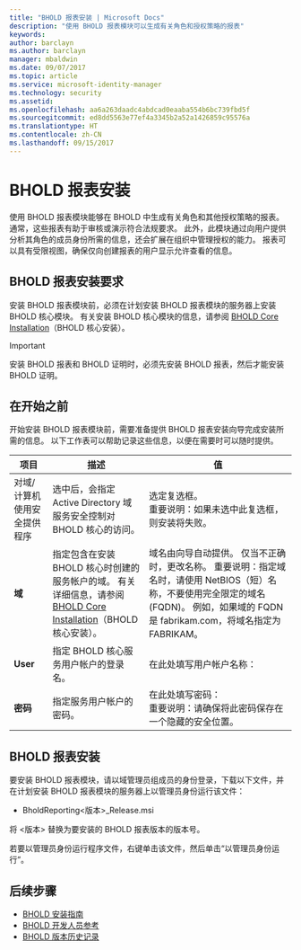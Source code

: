 ```yaml
---
title: "BHOLD 报表安装 | Microsoft Docs"
description: "使用 BHOLD 报表模块可以生成有关角色和授权策略的报表"
keywords: 
author: barclayn
ms.author: barclayn
manager: mbaldwin
ms.date: 09/07/2017
ms.topic: article
ms.service: microsoft-identity-manager
ms.technology: security
ms.assetid: 
ms.openlocfilehash: aa6a263daadc4abdcad0eaaba554b6bc739fbd5f
ms.sourcegitcommit: ed8dd5563e77ef4a3345b2a52a1426859c95576a
ms.translationtype: HT
ms.contentlocale: zh-CN
ms.lasthandoff: 09/15/2017
---
```

# <a name="bhold-reporting-installation"></a>BHOLD 报表安装

使用 BHOLD 报表模块能够在 BHOLD 中生成有关角色和其他授权策略的报表。 通常，这些报表有助于审核或演示符合法规要求。 此外，此模块通过向用户提供分析其角色的成员身份所需的信息，还会扩展在组织中管理授权的能力。 报表可以具有受限视图，确保仅向创建报表的用户显示允许查看的信息。

## <a name="bhold-reporting-installation-requirements"></a>BHOLD 报表安装要求

安装 BHOLD 报表模块前，必须在计划安装 BHOLD 报表模块的服务器上安装 BHOLD 核心模块。 有关安装 BHOLD 核心模块的信息，请参阅 [BHOLD Core Installation](https://technet.microsoft.com/en-us/library/jj134095(v=ws.10).aspx)（BHOLD 核心安装）。

>[!IMPORTANT]
安装 BHOLD 报表和 BHOLD 证明时，必须先安装 BHOLD 报表，然后才能安装 BHOLD 证明。

## <a name="before-you-begin"></a>在开始之前

开始安装 BHOLD 报表模块前，需要准备提供 BHOLD 报表安装向导完成安装所需的信息。 以下工作表可以帮助记录这些信息，以便在需要时可以随时提供。

| **项目**                                    | **描述**                                                                                                                                                                                                           | **值**                                                                                                                                                                                                                                                                                                            |
|---------------------------------------------|---------------------------------------------------------------------------------------------------------------------------------------------------------------------------------------------------------------------------|----------------------------------------------------------------------------------------------------------------------------------------------------------------------------------------------------------------------------------------------------------------------------------------------------------------------|
| 对域/计算机使用安全提供程序 | 选中后，会指定 Active Directory 域服务安全控制对 BHOLD 核心的访问。                                                                                                                | 选定复选框。 </br>重要说明：如果未选中此复选框，则安装将失败。                                                                                                                                                                                                                   |
| **域**                                  | 指定包含在安装 BHOLD 核心时创建的服务帐户的域。 有关详细信息，请参阅 [BHOLD Core Installation](https://technet.microsoft.com/en-us/library/jj134095(v=ws.10).aspx)（BHOLD 核心安装）。 | 域名由向导自动提供。 仅当不正确时，更改名称。 重要说明：指定域名时，请使用 NetBIOS（短）名称，不要使用完全限定的域名 (FQDN)。 例如，如果域的 FQDN 是 fabrikam.com，将域名指定为 FABRIKAM。 |
| **User**                                    | 指定 BHOLD 核心服务用户帐户的登录名。                                                                                                                                                          | 在此处填写用户帐户名称：                                                                                                                                                                                                                                                                                    |
| **密码**                                | 指定服务用户帐户的密码。                                                                                                                                                                       | 在此处填写密码： </br>重要说明：请确保将此密码保存在一个隐藏的安全位置。                                                                                                                                                                                                                  |

## <a name="bhold-reporting-installation"></a>BHOLD 报表安装

要安装 BHOLD 报表模块，请以域管理员组成员的身份登录，下载以下文件，并在计划安装 BHOLD 报表模块的服务器上以管理员身份运行该文件：

- BholdReporting\<版本\>\_Release.msi

将 \<版本\> 替换为要安装的 BHOLD 报表版本的版本号。

若要以管理员身份运行程序文件，右键单击该文件，然后单击“以管理员身份运行”。

## <a name="next-steps"></a>后续步骤

- [BHOLD 安装指南](bhold-installation-guide.md)
- [BHOLD 开发人员参考](../reference/mim2016-bhold-developer-reference.md)
- [BHOLD 版本历史记录](../reference/version-bhold-history.md)